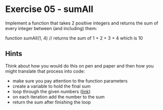 # Exercise 05 - sumAll

Implement a function that takes 2 positive integers and returns the sum of every integer between (and including) them:

function sumAll(1, 4) // returns the sum of 1 + 2 + 3 + 4 which is 10




## Hints

Think about how you would do this on pen and paper and then how you might translate that process into code:
- make sure you pay attention to the function parameters
- create a variable to hold the final sum
- loop through the given numbers ([link](https://developer.mozilla.org/en-US/docs/Web/JavaScript/Guide/Loops_and_iteration))
- on each iteration add the number to the sum
- return the sum after finishing the loop
